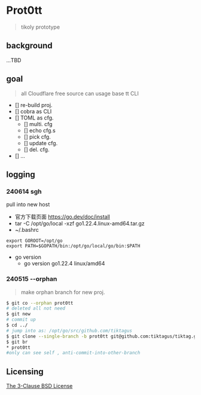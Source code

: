 # Prot0tt
> tikoly prototype

## background
...TBD

## goal
> all Cloudflare free source can usage base tt CLI

- [] re-build proj.
- [] cobra as CLI
- [] TOML as cfg.
    - [] multi. cfg
    - [] echo cfg.s
    - [] pick cfg.
    - [] update cfg.
    - [] del. cfg.
- [] ...

## logging

### 240614 sgh
pull into new host

- 官方下载页面 https://go.dev/doc/install
- tar -C /opt/go/local -xzf go1.22.4.linux-amd64.tar.gz
- ~/.bashrc
```
export GOROOT=/opt/go
export PATH=$GOPATH/bin:/opt/go/local/go/bin:$PATH
```
- go version
    + go version go1.22.4 linux/amd64


### 240515 --orphan
> make orphan branch for new proj.

```bash
$ git co --orphan prot0tt
# deleted all not need
$ git new
# commit up
$ cd ../
# jump into as: /opt/go/src/github.com/tiktagus
$ git clone --single-branch -b prot0tt git@github.com:tiktagus/tiktag.git prot0tt
$ git br
* prot0tt
#only can see self , anti-commit-into-other-branch
```

## Licensing

[The 3-Clause BSD License](https://opensource.org/licenses/BSD-3-Clause)
